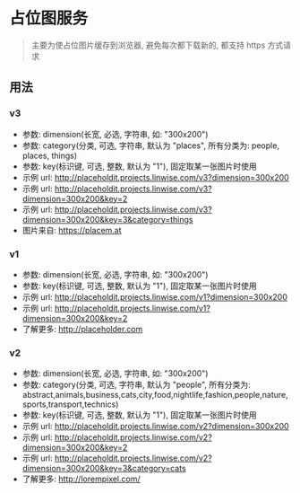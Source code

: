 # 占位图服务

> 主要为使占位图片缓存到浏览器, 避免每次都下载新的, 都支持 https 方式请求

## 用法


### v3

* 参数: dimension(长宽, 必选, 字符串, 如: "300x200")
* 参数: category(分类, 可选, 字符串, 默认为 "places", 所有分类为: people, places, things)
* 参数: key(标识键, 可选, 整数, 默认为 "1"), 固定取某一张图片时使用
* 示例 url: http://placeholdit.projects.linwise.com/v3?dimension=300x200
* 示例 url: http://placeholdit.projects.linwise.com/v3?dimension=300x200&key=2
* 示例 url: http://placeholdit.projects.linwise.com/v3?dimension=300x200&key=3&category=things
* 图片来自: <a href='https://placem.at'>https://placem.at</a>    


### v1

* 参数: dimension(长宽, 必选, 字符串, 如: "300x200")
* 参数: key(标识键, 可选, 整数, 默认为 "1"), 固定取某一张图片时使用
* 示例 url: http://placeholdit.projects.linwise.com/v1?dimension=300x200
* 示例 url: http://placeholdit.projects.linwise.com/v1?dimension=300x200&key=2
* 了解更多: http://placeholder.com


### v2

* 参数: dimension(长宽, 必选, 字符串, 如: "300x200")
* 参数: category(分类, 可选, 字符串, 默认为 "people", 所有分类为: abstract,animals,business,cats,city,food,nightlife,fashion,people,nature,sports,transport,technics)
* 参数: key(标识键, 可选, 整数, 默认为 "1"), 固定取某一张图片时使用
* 示例 url: http://placeholdit.projects.linwise.com/v2?dimension=300x200
* 示例 url: http://placeholdit.projects.linwise.com/v2?dimension=300x200&key=2
* 示例 url: http://placeholdit.projects.linwise.com/v2?dimension=300x200&key=3&category=cats
* 了解更多: http://lorempixel.com/
